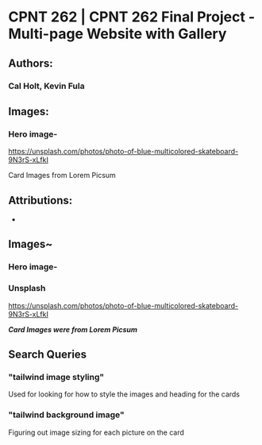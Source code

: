 # CPNT 262 | CPNT 262 Final Project - Multi-page Website with Gallery 
 
## Authors: 
### Cal Holt, Kevin Fula
## Images:

### Hero image-
https://unsplash.com/photos/photo-of-blue-multicolored-skateboard-9N3rS-xLfkI

Card Images from Lorem Picsum


## Attributions:
- 
## Images~

### Hero image-
### Unsplash
https://unsplash.com/photos/photo-of-blue-multicolored-skateboard-9N3rS-xLfkI

***Card Images were from Lorem Picsum***

## Search Queries 
### "tailwind image styling"
Used for looking for how to style the images and heading for the cards
### "tailwind background image"
Figuring out image sizing for each picture on the card


